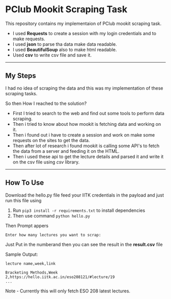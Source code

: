 # PClub Mookit Scraping Task

This repository contains my implementaion of PClub mookit scraping task.

- I used **Requests** to create a session with my login credentials and to make requests.
- I used **json** to parse tha data make data readable.
- I used **BeautifulSoup** also to make html readable.
- Used **csv** to write csv file and save it.

<hr>

## My Steps

I had no idea of scraping the data and this was my implementation of these scraping tasks.

So then How I reached to the solution?

- First I tried to search to the web and find out some tools to perform data scraping.
- Then i tried to know about how mookit is fetching data and working on it.
- Then i found out i have to create a session and work on make some requests on the sites to get the data.
- Then after lot of research i found mookit is calling some API's to fetch the data from a server and feeding it on the HTML.
- Then i used these api to get the lecture details and parsed it and write it on the csv file using *csv* library.

<hr>

## How To Use

Download the hello.py file feed your IITK credentials in the payload and just run this file using 
<br>

1. Run `pip3 install -r requirements.txt` to install dependencies
2. Then use command `python hello.py`

Then Prompt appers
```
Enter how many lectures you want to scrap:
```

Just Put in the numberand then you can see the result in the **result.csv** file

Sample Output:
```
lecture name,week,link

Bracketing Methods,Week 2,https://hello.iitk.ac.in/eso208121/#lecture/19
...
```

Note - Currently this will only fetch ESO 208 latest lectures.
